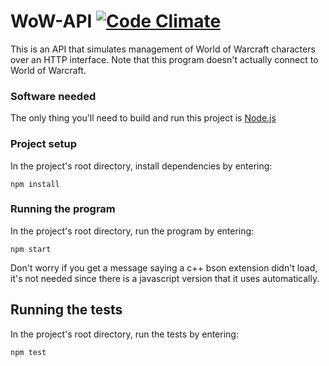 # WoW-API [![Code Climate](https://codeclimate.com/github/lemmo031/WoW-API/badges/gpa.svg)](https://codeclimate.com/github/lemmo031/WoW-API)

This is an API that simulates management of World of Warcraft characters over an HTTP interface. Note that this program doesn't actually connect to World of Warcraft.

### Software needed
The only thing you'll need to build and run this project is [Node.js](https://nodejs.org/)

### Project setup
In the project's root directory, install dependencies by entering:
````
npm install
````

### Running the program
In the project's root directory, run the program by entering:
````
npm start
````
Don't worry if you get a message saying a c++ bson extension didn't load, it's not needed since there is a javascript version that it uses automatically.

## Running the tests
In the project's root directory, run the tests by entering:
````
npm test
````
